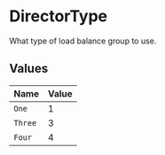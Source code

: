 # DirectorType

What type of load balance group to use.


## Values

| Name    | Value   |
| ------- | ------- |
| `One`   | 1       |
| `Three` | 3       |
| `Four`  | 4       |